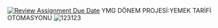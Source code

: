 [![Review Assignment Due Date](https://classroom.github.com/assets/deadline-readme-button-24ddc0f5d75046c5622901739e7c5dd533143b0c8e959d652212380cedb1ea36.svg)](https://classroom.github.com/a/QA5O9x4M)
YMG DÖNEM PROJESİ:YEMEK TARİFİ OTOMASYONU
![123123](https://user-images.githubusercontent.com/96496312/235673114-20a95b29-23a8-4667-9463-a628a076e631.PNG)
